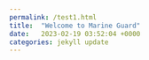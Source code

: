 ```yaml
---
permalink: /test1.html
title:  "Welcome to Marine Guard"
date:   2023-02-19 03:52:04 +0000
categories: jekyll update
---
```


